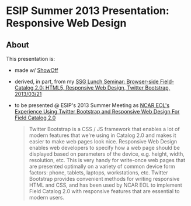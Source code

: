 # ESIP Summer 2013 Presentation: Responsive Web Design

## About

This presentation is:

- made w/ [ShowOff](https://github.com/schacon/showoff)
- derived, in part, from my [SSG Lunch Seminar: Browser-side Field-Catalog 2.0: HTML5, Responsive Web Design, Twitter Bootstrap, 2013/03/21](https://github.com/erikj/ssg-lunch-seminar)

- to be presented @ ESIP's 2013 Summer Meeting as [NCAR EOL's Experience Using Twitter Bootstrap and Responsive Web Design For Field Catalog 2.0](http://commons.esipfed.org/node/1522)

   > Twitter Bootstrap is a CSS / JS framework that enables a lot of modern features that we're using in Catalog 2.0 and makes it easier to make web pages look nice. Responsive Web Design enables web developers to specify how a web page should be displayed based on parameters of the device, e.g. height, width, resolution, etc. This is very handy for write-once web pages that are presented optimally on a variety of common device form factors: phone, tablets, laptops, workstations, etc. Twitter Bootstrap provides convenient methods for writing responsive HTML and CSS, and has been used by NCAR EOL to implement Field Catalog 2.0 with responsive features that are essential to modern users.

